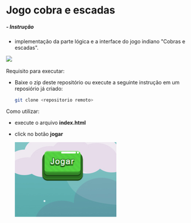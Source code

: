 
# Jogo cobra e escadas

##### - Instrução
  - implementação da parte lógica e a interface do jogo indiano "Cobras e escadas".
  
  ![](https://images.squarespace-cdn.com/content/v1/56b8dfcf62cd94ec072ddb33/1547134228418-XO27PTIE8BYNJCK3K7LS/ke17ZwdGBToddI8pDm48kFVU9EQtVoAgxzyGrV7amflZw-zPPgdn4jUwVcJE1ZvWEtT5uBSRWt4vQZAgTJucoTqqXjS3CfNDSuuf31e0tVF6Xsrf4MJiJM3V1S6xAxUJDZYeeoUHj0VjB7yGqI0-aWbSd6kfRtgWHgNMDgGnmDY/htlm+css+and+js+logo.png)

Requisito para executar:
  - Baixe o zip deste repositório ou execute a seguinte instrução em um reposiório já criado:
    ```sh
    git clone <repositorio remoto>
    ```

Como utilizar:

- execute o arquivo <b>index.html</b>
- click no botão <b>jogar</b>

  ![](img/print.png)
